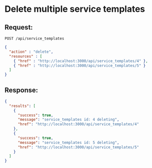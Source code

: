 # Delete multiple service templates

## Request:

    POST /api/service_templates

``` json
{
  "action" : "delete",
  "resources" : [
    { "href" : "http://localhost:3000/api/service_templates/4" },
    { "href" : "http://localhost:3000/api/service_templates/5" }
  ]
}
```

## Response:

``` json
{
  "results": [
    {
      "success": true,
      "message": "service_templates id: 4 deleting",
      "href": "http://localhost:3000/api/service_templates/4"
    },
    {
      "success": true,
      "message": "service_templates id: 5 deleting",
      "href": "http://localhost:3000/api/service_templates/5"
    }
  ]
}
```
